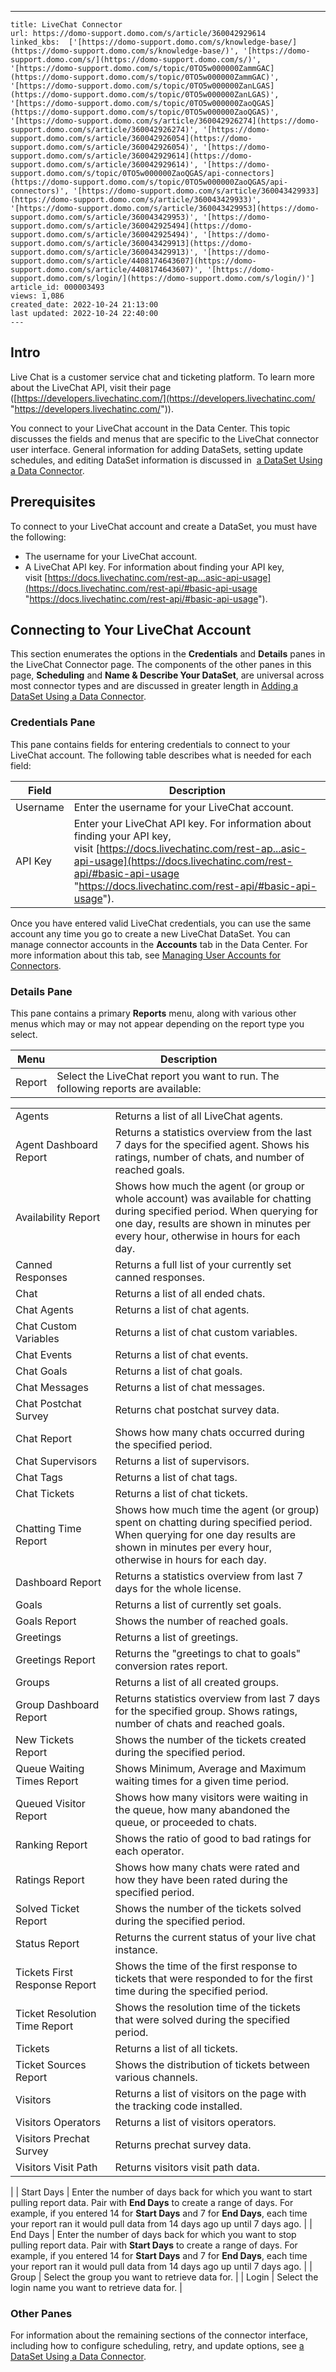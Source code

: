 ---
    title: LiveChat Connector
    url: https://domo-support.domo.com/s/article/360042929614
    linked_kbs:  ['[https://domo-support.domo.com/s/knowledge-base/](https://domo-support.domo.com/s/knowledge-base/)', '[https://domo-support.domo.com/s/](https://domo-support.domo.com/s/)', '[https://domo-support.domo.com/s/topic/0TO5w000000ZammGAC](https://domo-support.domo.com/s/topic/0TO5w000000ZammGAC)', '[https://domo-support.domo.com/s/topic/0TO5w000000ZanLGAS](https://domo-support.domo.com/s/topic/0TO5w000000ZanLGAS)', '[https://domo-support.domo.com/s/topic/0TO5w000000ZaoQGAS](https://domo-support.domo.com/s/topic/0TO5w000000ZaoQGAS)', '[https://domo-support.domo.com/s/article/360042926274](https://domo-support.domo.com/s/article/360042926274)', '[https://domo-support.domo.com/s/article/360042926054](https://domo-support.domo.com/s/article/360042926054)', '[https://domo-support.domo.com/s/article/360042929614](https://domo-support.domo.com/s/article/360042929614)', '[https://domo-support.domo.com/s/topic/0TO5w000000ZaoQGAS/api-connectors](https://domo-support.domo.com/s/topic/0TO5w000000ZaoQGAS/api-connectors)', '[https://domo-support.domo.com/s/article/360043429933](https://domo-support.domo.com/s/article/360043429933)', '[https://domo-support.domo.com/s/article/360043429953](https://domo-support.domo.com/s/article/360043429953)', '[https://domo-support.domo.com/s/article/360042925494](https://domo-support.domo.com/s/article/360042925494)', '[https://domo-support.domo.com/s/article/360043429913](https://domo-support.domo.com/s/article/360043429913)', '[https://domo-support.domo.com/s/article/4408174643607](https://domo-support.domo.com/s/article/4408174643607)', '[https://domo-support.domo.com/s/login/](https://domo-support.domo.com/s/login/)']
    article_id: 000003493
    views: 1,086
    created_date: 2022-10-24 21:13:00
    last updated: 2022-10-24 22:40:00
    ---



Intro
-----


Live Chat is a customer service chat and ticketing platform. To learn more about the LiveChat API, visit their page ([https://developers.livechatinc.com/](https://developers.livechatinc.com/ "https://developers.livechatinc.com/")).


You connect to your LiveChat account in the Data Center. This topic discusses the fields and menus that are specific to the LiveChat connector user interface. General information for adding DataSets, setting update schedules, and editing DataSet information is discussed in  [a DataSet Using a Data Connector](/s/article/360042926274 "Adding a DataSet Using a Data Connector").


Prerequisites
-------------


To connect to your LiveChat account and create a DataSet, you must have the following:


* The username for your LiveChat account.
* A LiveChat API key. For information about finding your API key, visit [https://docs.livechatinc.com/rest-ap...asic-api-usage](https://docs.livechatinc.com/rest-api/#basic-api-usage "https://docs.livechatinc.com/rest-api/#basic-api-usage").


Connecting to Your LiveChat Account
-----------------------------------


This section enumerates the options in the **Credentials** and **Details** panes in the LiveChat Connector page. The components of the other panes in this page, **Scheduling** and **Name & Describe Your DataSet**, are universal across most connector types and are discussed in greater length in [Adding a DataSet Using a Data Connector](/s/article/360042926274 "Adding a DataSet Using a Data Connector").


### Credentials Pane


This pane contains fields for entering credentials to connect to your LiveChat account. The following table describes what is needed for each field:  




| Field | Description |
| --- | --- |
| Username | Enter the username for your LiveChat account. |
| API Key | Enter your LiveChat API key. For information about finding your API key, visit [https://docs.livechatinc.com/rest-ap...asic-api-usage](https://docs.livechatinc.com/rest-api/#basic-api-usage "https://docs.livechatinc.com/rest-api/#basic-api-usage"). |


Once you have entered valid LiveChat credentials, you can use the same account any time you go to create a new LiveChat DataSet. You can manage connector accounts in the **Accounts** tab in the Data Center. For more information about this tab, see [Managing User Accounts for Connectors](/s/article/360042926054 "Managing User Accounts for Connectors").


### Details Pane


This pane contains a primary **Reports** menu, along with various other menus which may or may not appear depending on the report type you select.




| Menu | Description |
| --- | --- |
| Report | Select the LiveChat report you want to run. The following reports are available:

|  |  |
| --- | --- |
| Agents | Returns a list of all LiveChat agents. |
| Agent Dashboard Report | Returns a statistics overview from the last 7 days for the specified agent. Shows his ratings, number of chats, and number of reached goals. |
| Availability Report | Shows how much the agent (or group or whole account) was available for chatting during specified period. When querying for one day, results are shown in minutes per every hour, otherwise in hours for each day. |
| Canned Responses | Returns a full list of your currently set canned responses. |
| Chat | Returns a list of all ended chats. |
| Chat Agents | Returns a list of chat agents. |
| Chat Custom Variables | Returns a list of chat custom variables. |
| Chat Events | Returns a list of chat events. |
| Chat Goals | Returns a list of chat goals. |
| Chat Messages | Returns a list of chat messages. |
| Chat Postchat Survey | Returns chat postchat survey data. |
| Chat Report | Shows how many chats occurred during the specified period. |
| Chat Supervisors | Returns a list of supervisors. |
| Chat Tags | Returns a list of chat tags. |
| Chat Tickets | Returns a list of chat tickets. |
| Chatting Time Report | Shows how much time the agent (or group) spent on chatting during specified period.  When querying for one day results are shown in minutes per every hour, otherwise in hours for each day. |
| Dashboard Report | Returns a statistics overview from last 7 days for the whole license. |
| Goals | Returns a list of currently set goals. |
| Goals Report | Shows the number of reached goals. |
| Greetings | Returns a list of greetings. |
| Greetings Report | Returns the "greetings to chat to goals" conversion rates report. |
| Groups | Returns a list of all created groups. |
| Group Dashboard Report | Returns statistics overview from last 7 days for the specified group. Shows ratings, number of chats and reached goals. |
| New Tickets Report | Shows the number of the tickets created during the specified period. |
| Queue Waiting Times Report | Shows Minimum, Average and Maximum waiting times for a given time period. |
| Queued Visitor Report | Shows how many visitors were waiting in the queue, how many abandoned the queue, or proceeded to chats. |
| Ranking Report | Shows the ratio of good to bad ratings for each operator. |
| Ratings Report | Shows how many chats were rated and how they have been rated during the specified period. |
| Solved Ticket Report | Shows the number of the tickets solved during the specified period. |
| Status Report | Returns the current status of your live chat instance. |
| Tickets First Response Report | Shows the time of the first response to tickets that were responded to for the first time during the specified period. |
| Ticket Resolution Time Report | Shows the resolution time of the tickets that were solved during the specified period. |
| Tickets | Returns a list of all tickets. |
| Ticket Sources Report | Shows the distribution of tickets between various channels. |
| Visitors  | Returns a list of visitors on the page with the tracking code installed. |
| Visitors Operators  | Returns a list of visitors operators. |
| Visitors Prechat Survey | Returns prechat survey data. |
| Visitors Visit Path | Returns visitors visit path data. |

 |
| Start Days | Enter the number of days back for which you want to start pulling report data. Pair with **End Days** to create a range of days. For example, if you entered 14 for **Start Days** and 7 for **End Days**, each time your report ran it would pull data from 14 days ago up until 7 days ago. |
| End Days | Enter the number of days back for which you want to stop pulling report data. Pair with **Start Days** to create a range of days. For example, if you entered 14 for **Start Days** and 7 for **End Days**, each time your report ran it would pull data from 14 days ago up until 7 days ago. |
| Group | Select the group you want to retrieve data for. |
| Login | Select the login name you want to retrieve data for. |


### Other Panes


For information about the remaining sections of the connector interface, including how to configure scheduling, retry, and update options, see [a DataSet Using a Data Connector](/s/article/360042926274 "Adding a DataSet Using a Data Connector").

